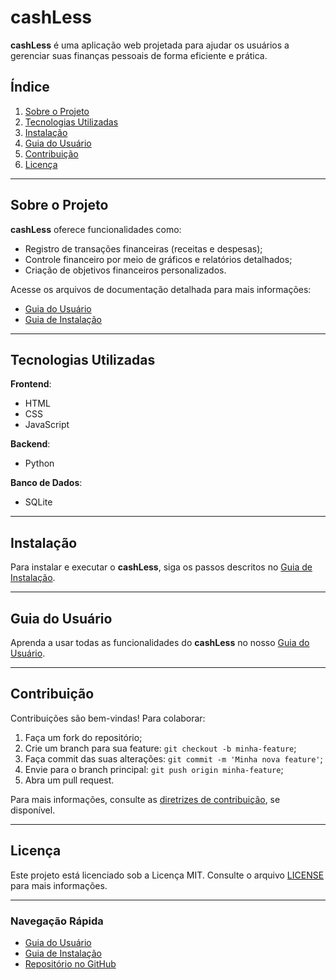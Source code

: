 # cashLess
**cashLess** é uma aplicação web projetada para ajudar os usuários a gerenciar suas finanças pessoais de forma eficiente e prática.
## Índice

1. [Sobre o Projeto](#sobre-o-projeto)
2. [Tecnologias Utilizadas](#tecnologias-utilizadas)
3. [Instalação](#instalação)
4. [Guia do Usuário](#guia-do-usuário)
5. [Contribuição](#contribuição)
6. [Licença](#licença)

---

## Sobre o Projeto

**cashLess** oferece funcionalidades como:
- Registro de transações financeiras (receitas e despesas);
- Controle financeiro por meio de gráficos e relatórios detalhados;
- Criação de objetivos financeiros personalizados.

Acesse os arquivos de documentação detalhada para mais informações:
- [Guia do Usuário](guia-usuario.md)
- [Guia de Instalação](instalacao.md)

---

## Tecnologias Utilizadas

**Frontend**:
- HTML
- CSS
- JavaScript

**Backend**:
- Python

**Banco de Dados**:
- SQLite

---

## Instalação

Para instalar e executar o **cashLess**, siga os passos descritos no [Guia de Instalação](instalacao.md).

---

## Guia do Usuário

Aprenda a usar todas as funcionalidades do **cashLess** no nosso [Guia do Usuário](guia-usuario.md).

---

## Contribuição

Contribuições são bem-vindas! Para colaborar:
1. Faça um fork do repositório;
2. Crie um branch para sua feature: `git checkout -b minha-feature`;
3. Faça commit das suas alterações: `git commit -m 'Minha nova feature'`;
4. Envie para o branch principal: `git push origin minha-feature`;
5. Abra um pull request.

Para mais informações, consulte as [diretrizes de contribuição](CONTRIBUTING.md), se disponível.

---

## Licença

Este projeto está licenciado sob a Licença MIT. Consulte o arquivo [LICENSE](LICENSE) para mais informações.

---

### Navegação Rápida

- [Guia do Usuário](guia-usuario.md)
- [Guia de Instalação](instalacao.md)
- [Repositório no GitHub](https://github.com/rrafaleao/cashLess)
